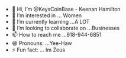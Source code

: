 - 👋 Hi, I’m @KeysCoinBase - Keenan Hamilton
- 👀 I’m interested in ... Women
- 🌱 I’m currently learning ...A LOT
- 💞️ I’m looking to collaborate on ...Businesses
- 📫 How to reach me ...918-944-6851
- 😄 Pronouns: ...Yee-Haw
- ⚡ Fun fact: ... Im Zeus

<!---
KeysCoinBase/KeysCoinBase is a ✨ special ✨ repository because its `README.md` (this file) appears on your GitHub profile.
You can click the Preview link to take a look at your changes.
--->
